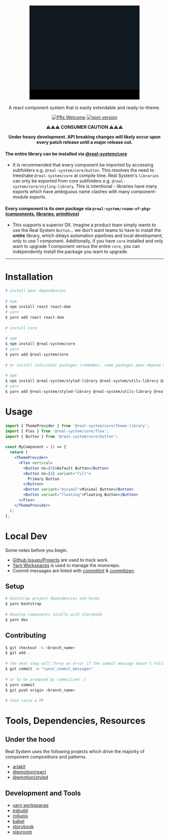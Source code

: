 <p align="center">
<img src="assets/animated-logo.gif" width="350px"  />
</p>
<p align="center">A react component system that is easily extendable and ready-to-theme.</p>
<p align="center">
<a href="http://makeapullrequest.com"><img src="https://img.shields.io/badge/PRs-welcome-brightgreen.svg?style=flat-square" alt="PRs Welcome" /></a>
<a href="https://www.npmjs.com/package/@real-system/core"><img src="https://badgen.net/npm/v/@real-system/core?label=@realsystem/core&color=blue" alt="npm version" height="18"/></a>
</p>

<p align="center"><strong>⚠️⚠️⚠️ CONSUMER CAUTION ⚠️⚠️⚠️</strong></p>
<p align="center"><strong>Under heavy development. API breaking changes will likely occur upon every patch release until a major release cut.</strong></p>

#### **The entire library can be installed via [@real-system/core](packages/core)**

- It is recommended that every component be imported by accessing subfolders e.g. `@real-system/core/button`. This resolves the need to treeshake `@real-system/core` at compile time. Real System's `libraries` can only be exported from core subfolders e.g. `@real-system/core/styling-library`. This is intentional - libraries have many exports which have ambiguous name clashes with many component-module exports.

#### **Every component is its own package via `@real-system/<name-of-pkg>`** ([components](packages/components), [libraries](packages/libraries), [primitives](packages/primitives))

- This supports a superior DX. Imagine a product team simply wants to use the Real System `Button`... we don't want teams to have to install the **_entire_** library, which delays automation pipelines and local development, only to use 1 component. Additionally, if you have `core` installed and only want to upgrade 1 component versus the entire `core`, you can independently install the package you want to upgrade.

<hr />

# Installation

```bash
# install peer dependencies

# npm
$ npm install react react-dom
# yarn
$ yarn add react react-dom

# install core

# npm
$ npm install @real-system/core
# yarn
$ yarn add @real-system/core

# or install individual packages (remember, some packages peer-depend on other real system packages)

# npm
$ npm install @real-system/styled-library @real-system/utils-library @real-system/button
# yarn
$ yarn add @real-system/styled-library @real-system/utils-library @real-system/button
```

# Usage

```jsx
import { ThemeProvider } from '@real-system/core/theme-library';
import { Flex } from '@real-system/core/flex';
import { Button } from '@real-system/core/button';

const MyComponent = () => {
  return (
    <ThemeProvider>
      <Flex vertical>
        <Button mb={8}>Default Button</Button>
        <Button mb={8} variant="fill">
          Primary Button
        </Button>
        <Button variant="minimal">Minimal Button</Button>
        <Button variant="floating">Floating Button</Button>
      </Flex>
    </ThemeProvider>
  );
};
```

# Local Dev

Some notes before you begin.

- [Github Issues/Projects](https://github.com/bigwoof91/real-system/issues) are used to track work.
- [Yarn Workspaces](https://yarnpkg.com/features/workspaces) is used to manage the monorepo.
- Commit messages are linted with [commitlint](https://commitlint.js.org/#/) & [commitizen](https://commitizen-tools.github.io/commitizen/).

## Setup

```bash
# bootstrap project dependencies and husky
$ yarn bootstrap

# develop components locally with storybook
$ yarn dev
```

## Contributing

```bash
$ git checkout -b <branch_name>
$ git add .

# the next step will throw an error if the commit message doesn't follow conventional-changelog standards: https://github.com/conventional-changelog/commitlint/tree/master/@commitlint/config-conventional
$ git commit -m "<your_commit_message>"

# or to be prompted by commitizen :)
$ yarn commit
$ git push origin <branch_name>

# then raise a PR
```

# Tools, Dependencies, Resources

## Under the hood

Real System uses the following projects which drive the majority of component compositions and patterns.

- [ariakit](https://github.com/ariakit/ariakit)
- [@emotion/react](https://emotion.sh/docs/@emotion/react)
- [@emotion/styled](https://emotion.sh/docs/@emotion/styled)

## Development and Tools

- [yarn workspaces](https://yarnpkg.com/features/workspaces)
- [esbuild](https://esbuild.github.io/)
- [rollupjs](https://rollupjs.org/guide/en/)
- [babel](https://babeljs.io/)
- [storybook](https://storybook.js.org/)
- [playroom](https://github.com/seek-oss/playroom)
